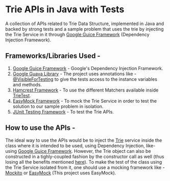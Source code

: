 # Trie APIs in Java with Tests
A collection of APIs related to Trie Data Structure, implemented in Java and backed by strong tests and a sample problem that uses the trie by injecting the Trie Service in it through [Google Guice Framework](https://github.com/google/guice) (Dependency Injection Framework).

## Frameworks/Libraries Used - 

1) [Google Guice Framework](https://github.com/google/guice) - Google's Dependency Injection Framework.
2) [Google Guava Library](https://github.com/google/guava) - The project uses annotations like - [@VisibleForTesting](https://github.com/google/guava/blob/master/guava/src/com/google/common/annotations/VisibleForTesting.java) to give the tests access to the instance variables and methods. 
3) [Hamcrest Framework](http://hamcrest.org/) - To use the different Matchers available inside [TrieTest](https://github.com/gbelwariar/Trie-APIs-In-Java-With-Tests/blob/master/TrieTest.java).
4) [EasyMock Framework](http://easymock.org/) - To mock the Trie Service in order to test the solution to our sample problem in isolation.
5) [JUnit Testing Framework](http://junit.org/junit4/) - To test the Trie APIs.

## How to use the APIs - 

The ideal way to use the APIs would be to inject the [Trie](https://github.com/gbelwariar/Trie-APIs-In-Java-With-Tests/blob/master/Trie.java) service inside the class where it is intended to be used, using Dependency Injection, like- using [Google Guice Framework](https://github.com/google/guice). However, the Trie object can also be constructed in a tighly-coupled fashion by the constructor call as well (thus losing all the benefits mentioned [here](https://github.com/google/guice/wiki/Motivation)). To make the  test of the class using the Trie Service isolated from it, one should use a mocking framework like - [Mockito](http://site.mockito.org/) or [EasyMock](http://easymock.org/) (This project uses EasyMock).  
